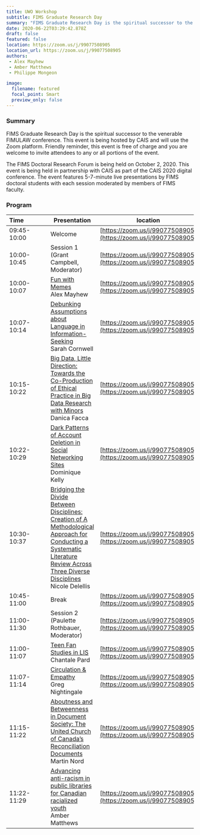 ```yaml
---
title: UWO Workshop
subtitle: FIMS Graduate Research Day
summary: "FIMS Graduate Research Day is the spiritual successor to the venerable FIMULAW conference. This event is being hosted by CAIS and will use the Zoom platform. Friendly reminder, this event is free of charge and you are welcome to invite attendees to any or all portions of the event. The FIMS Doctoral Research Forum is being held on October 2, 2020. This event is being held in partnership with CAIS as part of the CAIS 2020 digital conference. The event features 5-7-minute live presentations by FIMS doctoral students with each session moderated by members of FIMS faculty."
date: 2020-06-22T03:29:42.878Z
draft: false
featured: false
location: https://zoom.us/j/99077508905
location_url: https://zoom.us/j/99077508905
authors:
 - Alex Mayhew
 - Amber Matthews
 - Philippe Mongeon

image:
  filename: featured
  focal_point: Smart
  preview_only: false
---
```


### Summary

FIMS Graduate Research Day is the spiritual successor to the venerable FIMULAW conference. This event is being hosted by CAIS and will use the Zoom platform. Friendly reminder, this event is free of charge and you are welcome to invite attendees to any or all portions of the event.

The FIMS Doctoral Research Forum is being held on October 2, 2020. This event is being held in partnership with CAIS as part of the CAIS 2020 digital conference. The event features 5-7-minute live presentations by FIMS doctoral students with each session moderated by members of FIMS faculty.

### Program

 | Time&nbsp;&nbsp;&nbsp;&nbsp;&nbsp;&nbsp;&nbsp;&nbsp;&nbsp;&nbsp;&nbsp;&nbsp;&nbsp;       	| Presentation                                	| location                           	|
 |-------------	|---------------------------------------------	|------------------------------------	| 
 | 09:45-10:00 	| Welcome  	| [https://zoom.us/j/99077508905](https://zoom.us/j/99077508905)	| 
 | 10:00-10:45	| Session 1 (Grant Campbell, Moderator) 	| [https://zoom.us/j/99077508905](https://zoom.us/j/99077508905)	| 
 | 10:00-10:07 	| [Fun with Memes](../../talk/FIMS2020.1Mayhew)<br> Alex Mayhew 	| [https://zoom.us/j/99077508905](https://zoom.us/j/99077508905) 	| 
 | 10:07-10:14 	| [Debunking Assumptions about Language in Information-Seeking](../../talk/FIMS2020.2Cornwell)<br> Sarah Cornwell | [https://zoom.us/j/99077508905](https://zoom.us/j/99077508905) | 
 | 10:15-10:22 	| [Big Data, Little Direction: Towards the Co-Production of Ethical Practice in Big Data Research with Minors](../../talk/FIMS2020.3Facca)<br> Danica Facca                  	| [https://zoom.us/j/99077508905](https://zoom.us/j/99077508905) |
 | 10:22-10:29 	| [Dark Patterns of Account Deletion in Social Networking Sites](../../talk/FIMS2020.4Kelly)<br> Dominique Kelly                  	| [https://zoom.us/j/99077508905](https://zoom.us/j/99077508905) 	|
 | 10:30-10:37 	| [Bridging the Divide Between Disciplines: Creation of A Methodological Approach for Conducting a Systematic Literature Review Across Three Diverse Disciplines ](../../talk/FIMS2020.5Delellis)<br> Nicole Delellis                  	| [https://zoom.us/j/99077508905](https://zoom.us/j/99077508905) 	|
 | 10:45-11:00 	| Break 	| [https://zoom.us/j/99077508905](https://zoom.us/j/99077508905)	| 
 | 11:00-11:30	| Session 2 (Paulette Rothbauer, Moderator)  	| [https://zoom.us/j/99077508905](https://zoom.us/j/99077508905)	| 
| 11:00-11:07 	| [Teen Fan Studies in LIS](../../talk/FIMS2020.6Pard)<br> Chantale Pard                  	| [https://zoom.us/j/99077508905](https://zoom.us/j/99077508905) 	|
 | 11:07-11:14 	| [Circulation & Empathy](../../talk/FIMS2020.7Nightingale)<br> Greg Nightingale                  	| [https://zoom.us/j/99077508905](https://zoom.us/j/99077508905) 	|
 | 11:15-11:22 	| [Aboutness and Betweenness in Document Society: The United Church of Canada’s Reconciliation Documents](../../talk/FIMS2020.8Nord)<br> Martin Nord                  	| [https://zoom.us/j/99077508905](https://zoom.us/j/99077508905) 	|
 | 11:22-11:29 	| [Advancing anti-racism in public libraries for Canadian racialized youth](../../talk/FIMS2020.9Matthews)<br> Amber Matthews                  	| [https://zoom.us/j/99077508905](https://zoom.us/j/99077508905) 	|
